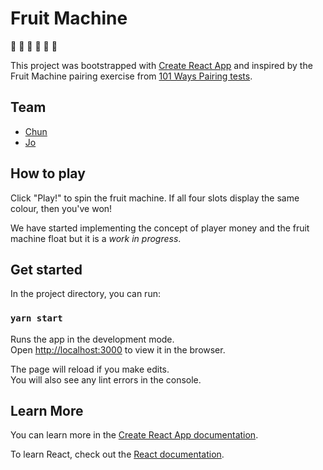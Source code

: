 # Fruit Machine

🍌 🍍 🍎 🍇 🍑 🥝

This project was bootstrapped with [Create React App](https://github.com/facebook/create-react-app) and inspired by the Fruit Machine pairing exercise from [101 Ways Pairing tests](https://github.com/101-Ways/pairing-tests/tree/master/fruit-machine).

## Team

- [Chun](https://www.github.com/chunzg)
- [Jo](https://www.github.com/jamdelion)

## How to play

Click "Play!" to spin the fruit machine. If all four slots display the same colour, then you've won!

We have started implementing the concept of player money and the fruit machine float but it is a _work in progress_.

## Get started

In the project directory, you can run:

### `yarn start`

Runs the app in the development mode.\
Open [http://localhost:3000](http://localhost:3000) to view it in the browser.

The page will reload if you make edits.\
You will also see any lint errors in the console.

## Learn More

You can learn more in the [Create React App documentation](https://facebook.github.io/create-react-app/docs/getting-started).

To learn React, check out the [React documentation](https://reactjs.org/).
